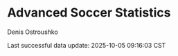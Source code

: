 # Advanced Soccer Statistics
Denis Ostroushko

<!-- gfm -->

Last successful data update: 2025-10-05 09:16:03 CST
